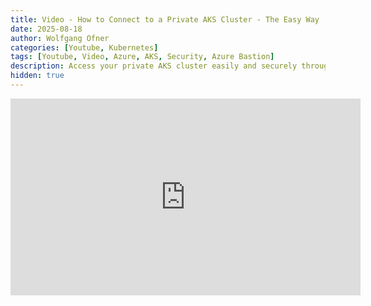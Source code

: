 ```yaml
---
title: Video - How to Connect to a Private AKS Cluster - The Easy Way
date: 2025-08-18
author: Wolfgang Ofner
categories: [Youtube, Kubernetes]
tags: [Youtube, Video, Azure, AKS, Security, Azure Bastion]
description: Access your private AKS cluster easily and securely through Azure Bastion.
hidden: true
---
```


<iframe width="560" height="315" src="https://www.youtube.com/embed/GgbjdVsvoYw" title="YouTube video player" frameborder="0" allow="accelerometer; autoplay; clipboard-write; encrypted-media; gyroscope; picture-in-picture; web-share" referrerpolicy="strict-origin-when-cross-origin" allowfullscreen></iframe>